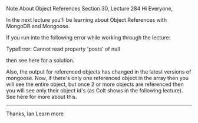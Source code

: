 Note About Object References
Section 30, Lecture 284
Hi Everyone,

In the next lecture you'll be learning about Object References with MongoDB and Mongoose.

If you run into the following error while working through the lecture:

TypeError: Cannot read property 'posts' of null 

then see here for a solution.

Also, the output for referenced objects has changed in the latest versions of mongoose. Now, if there's only one referenced object in the array 
then you will see the entire object, but once 2 or more objects are referenced then you will see only their object id's (as Colt shows in the following lecture).
See here for more about this.

-------
Thanks,
Ian Learn more

 
